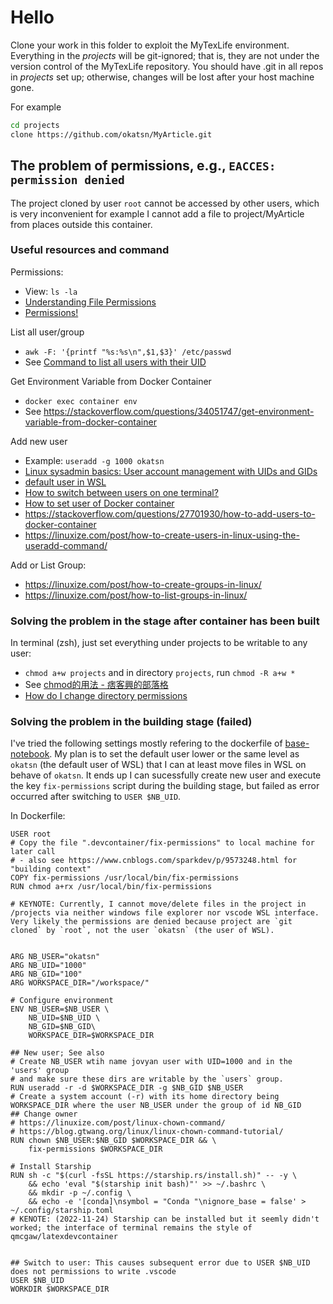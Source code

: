 # Hello
Clone your work in this folder to exploit the MyTexLife environment.
Everything in the *projects* will be git-ignored; that is, they are not under the version control of the MyTexLife repository.
You should have .git in all repos in *projects* set up; otherwise, changes will be lost after your host machine gone.


For example
```bash
cd projects
clone https://github.com/okatsn/MyArticle.git
```


## The problem of permissions, e.g., `EACCES: permission denied`
The project cloned by user `root` cannot be accessed by other users, which is very inconvenient for example I cannot add a file to project/MyArticle from places outside this container.

### Useful resources and command
Permissions:
- View: `ls -la `
- [Understanding File Permissions](https://www.elated.com/understanding-permissions/)
- [Permissions!](https://ryanstutorials.net/linuxtutorial/permissions.php)

List all user/group
- `awk -F: '{printf "%s:%s\n",$1,$3}' /etc/passwd`
- See [Command to list all users with their UID](https://askubuntu.com/questions/645236/command-to-list-all-users-with-their-uid)






Get Environment Variable from Docker Container
- `docker exec container env`
-  See https://stackoverflow.com/questions/34051747/get-environment-variable-from-docker-container

Add new user
- Example: `useradd -g 1000 okatsn`
- [Linux sysadmin basics: User account management with UIDs and GIDs](https://www.redhat.com/sysadmin/user-account-gid-uid)
- [default user in WSL](https://superuser.com/questions/1266881/how-to-change-the-default-user-name-in-wsl)
- [How to switch between users on one terminal?](https://unix.stackexchange.com/questions/3568/how-to-switch-between-users-on-one-terminal)
- [How to set user of Docker container](https://codeyarns.com/tech/2017-07-21-how-to-set-user-of-docker-container.html#gsc.tab=0)
- https://stackoverflow.com/questions/27701930/how-to-add-users-to-docker-container
- https://linuxize.com/post/how-to-create-users-in-linux-using-the-useradd-command/


Add or List Group:
- https://linuxize.com/post/how-to-create-groups-in-linux/
- https://linuxize.com/post/how-to-list-groups-in-linux/










### Solving the problem in the stage after container has been built
In terminal (zsh), just set everything under projects to be writable to any user:
- `chmod a+w projects` and in directory `projects`, run `chmod -R a+w *`
- See [chmod的用法 - 痞客興的部落格](https://charleslin74.pixnet.net/blog/post/419874889)
- [How do I change directory permissions](https://www.pluralsight.com/blog/it-ops/linux-file-permissions)

### Solving the problem in the building stage (failed)
I've tried the following settings mostly refering to the dockerfile of [base-notebook](https://hub.docker.com/r/jupyter/base-notebook/dockerfile).
My plan is to set the default user lower or the same level as `okatsn` (the default user of WSL) that I can at least move files in WSL on behave of `okatsn`.
It ends up I can sucessfully create new user and execute the key `fix-permissions` script during the building stage, but failed as error occurred after switching to `USER $NB_UID`.

In Dockerfile:
```
USER root
# Copy the file ".devcontainer/fix-permissions" to local machine for later call
# - also see https://www.cnblogs.com/sparkdev/p/9573248.html for "building context"
COPY fix-permissions /usr/local/bin/fix-permissions
RUN chmod a+rx /usr/local/bin/fix-permissions

# KEYNOTE: Currently, I cannot move/delete files in the project in /projects via neither windows file explorer nor vscode WSL interface. Very likely the permissions are denied because project are `git cloned` by `root`, not the user `okatsn` (the user of WSL).


ARG NB_USER="okatsn"
ARG NB_UID="1000"
ARG NB_GID="100"
ARG WORKSPACE_DIR="/workspace/"

# Configure environment
ENV NB_USER=$NB_USER \
    NB_UID=$NB_UID \
    NB_GID=$NB_GID\
    WORKSPACE_DIR=$WORKSPACE_DIR

## New user; See also
# Create NB_USER wtih name jovyan user with UID=1000 and in the 'users' group
# and make sure these dirs are writable by the `users` group.
RUN useradd -r -d $WORKSPACE_DIR -g $NB_GID $NB_USER
# Create a system account (-r) with its home directory being WORKSPACE_DIR where the user NB_USER under the group of id NB_GID
## Change owner
# https://linuxize.com/post/linux-chown-command/
# https://blog.gtwang.org/linux/linux-chown-command-tutorial/
RUN chown $NB_USER:$NB_GID $WORKSPACE_DIR && \
    fix-permissions $WORKSPACE_DIR

# Install Starship
RUN sh -c "$(curl -fsSL https://starship.rs/install.sh)" -- -y \
    && echo 'eval "$(starship init bash)"' >> ~/.bashrc \
    && mkdir -p ~/.config \
    && echo -e '[conda]\nsymbol = "Conda "\nignore_base = false' > ~/.config/starship.toml
# KENOTE: (2022-11-24) Starship can be installed but it seemly didn't worked; the interface of terminal remains the style of qmcgaw/latexdevcontainer


## Switch to user: This causes subsequent error due to USER $NB_UID does not permissions to write .vscode
USER $NB_UID
WORKDIR $WORKSPACE_DIR
```
